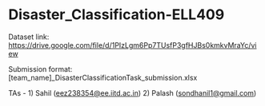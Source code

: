 # Disaster_Classification-ELL409

Dataset link: https://drive.google.com/file/d/1PIzLgm6Pp7TUsfP3gfHJBs0kmkvMraYc/view

Submission format: [team_name]_DisasterClassificationTask_submission.xlsx

TAs - 
    1) Sahil (eez238354@ee.iitd.ac.in)
    2) Palash (sondhanil1@gmail.com)

